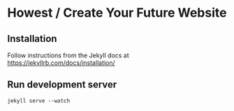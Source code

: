 # Howest / Create Your Future Website

## Installation

Follow instructions from the Jekyll docs at https://jekyllrb.com/docs/installation/

## Run development server

    jekyll serve --watch
